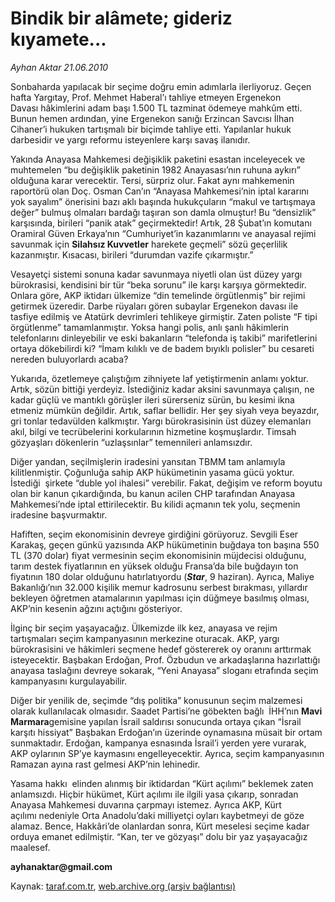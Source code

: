 # Bindik bir alâmete; gideriz kıyamete... 

*Ayhan Aktar 21.06.2010*

<div class="yazi">
<p>Sonbaharda yapılacak bir seçime doğru emin adımlarla ilerliyoruz. Geçen hafta Yargıtay, Prof. Mehmet Haberal’ı tahliye etmeyen Ergenekon Davası hâkimlerini adam başı 1.500 TL tazminat ödemeye mahkûm etti. Bunun hemen ardından, yine Ergenekon sanığı Erzincan Savcısı İlhan Cihaner’i hukuken tartışmalı bir biçimde tahliye etti. Yapılanlar hukuk darbesidir ve yargı reformu isteyenlere karşı savaş ilanıdır.</p>
<p>Yakında Anayasa Mahkemesi değişiklik paketini esastan inceleyecek ve muhtemelen “bu değişiklik paketinin 1982 Anayasası’nın ruhuna aykırı” olduğuna karar verecektir. Tersi, sürpriz olur. Fakat aynı mahkemenin raportörü olan Doç. Osman Can’ın “Anayasa Mahkemesi’nin iptal kararını yok sayalım” önerisini bazı aklı başında hukukçuların “makul ve tartışmaya değer” bulmuş olmaları bardağı taşıran son damla olmuştur! Bu “densizlik” karşısında, birileri “panik atak” geçirmektedir! Artık, 28 Şubat’ın komutanı Oramiral Güven Erkaya’nın “Cumhuriyet’in kazanımlarını ve anayasal rejimi savunmak için <b>Silahsız Kuvvetler</b> harekete geçmeli” sözü geçerlilik kazanmıştır. Kısacası, birileri “durumdan vazife çıkarmıştır.”</p>
<p>Vesayetçi sistemi sonuna kadar savunmaya niyetli olan üst düzey yargı bürokrasisi, kendisini bir tür “beka sorunu” ile karşı karşıya görmektedir. Onlara göre, AKP iktidarı ülkemize “din temelinde örgütlenmiş” bir rejimi getirmek üzeredir. Darbe rüyaları gören subaylar Ergenekon davası ile tasfiye edilmiş ve Atatürk devrimleri tehlikeye girmiştir. Zaten poliste “F tipi örgütlenme” tamamlanmıştır. Yoksa hangi polis, anlı şanlı hâkimlerin telefonlarını dinleyebilir ve eski bakanların “telefonda iş takibi” marifetlerini ortaya dökebilirdi ki? “İmam kılıklı ve de badem bıyıklı polisler” bu cesareti nereden buluyorlardı acaba?</p>
<p>Yukarıda, özetlemeye çalıştığım zihniyete laf yetiştirmenin anlamı yoktur. Artık, sözün bittiği yerdeyiz. İstediğiniz kadar aksini savunmaya çalışın, ne kadar güçlü ve mantıklı görüşler ileri sürerseniz sürün, bu kesimi ikna etmeniz mümkün değildir. Artık, saflar bellidir. Her şey siyah veya beyazdır, gri tonlar tedavülden kalkmıştır. Yargı bürokrasisinin üst düzey elemanları akıl, bilgi ve tecrübelerini korkularının hizmetine koşmuşlardır. Timsah gözyaşları dökenlerin “uzlaşsınlar” temennileri anlamsızdır.</p>
<p>Diğer yandan, seçilmişlerin iradesini yansıtan TBMM tam anlamıyla kilitlenmiştir. Çoğunluğa sahip AKP hükümetinin yasama gücü yoktur. İstediği  şirkete “duble yol ihalesi” verebilir. Fakat, değişim ve reform boyutu olan bir kanun çıkardığında, bu kanun acilen CHP tarafından Anayasa Mahkemesi’nde iptal ettirilecektir. Bu kilidi açmanın tek yolu, seçmenin iradesine başvurmaktır.</p>
<p>Hafiften, seçim ekonomisinin devreye girdiğini görüyoruz. Sevgili Eser Karakaş, geçen günkü yazısında AKP hükümetinin buğdaya ton başına 550 TL (370 dolar) fiyat vermesinin seçim ekonomisinin müjdecisi olduğunu, tarım destek fiyatlarının en yüksek olduğu Fransa’da bile buğdayın ton fiyatının 180 dolar olduğunu hatırlatıyordu (<b><i>Star</i></b>, 9 haziran). Ayrıca, Maliye Bakanlığı’nın 32.000 kişilik memur kadrosunu serbest bırakması, yıllardır bekleyen öğretmen atamalarının yapılması için düğmeye basılmış olması, AKP’nin kesenin ağzını açtığını gösteriyor.</p>
<p>İlginç bir seçim yaşayacağız. Ülkemizde ilk kez, anayasa ve rejim tartışmaları seçim kampanyasının merkezine oturacak. AKP, yargı bürokrasisini ve hâkimleri seçmene hedef göstererek oy oranını arttırmak isteyecektir. Başbakan Erdoğan, Prof. Özbudun ve arkadaşlarına hazırlattığı anayasa taslağını devreye sokarak, “Yeni Anayasa” sloganı etrafında seçim kampanyasını kurgulayabilir.</p>
<p>Diğer bir yenilik de, seçimde “dış politika” konusunun seçim malzemesi olarak kullanılacak olmasıdır. Saadet Partisi’ne göbekten bağlı  İHH’nın <b>Mavi Marmara</b>gemisine yapılan İsrail saldırısı sonucunda ortaya çıkan “İsrail karşıtı hissiyat” Başbakan Erdoğan’ın üzerinde oynamasına müsait bir ortam sunmaktadır. Erdoğan, kampanya esnasında İsrail’i yerden yere vurarak, AKP oylarının SP’ye kaymasını engelleyecektir. Ayrıca, seçim kampanyasının Ramazan ayına rast gelmesi AKP’nin lehinedir.</p>
<p>Yasama hakkı  elinden alınmış bir iktidardan “Kürt açılımı” beklemek zaten anlamsızdı. Hiçbir hükümet, Kürt açılımı ile ilgili yasa çıkarıp, sonradan Anayasa Mahkemesi duvarına çarpmayı istemez. Ayrıca AKP, Kürt açılımı nedeniyle Orta Anadolu’daki milliyetçi oyları kaybetmeyi de göze alamaz. Bence, Hakkâri’de olanlardan sonra, Kürt meselesi seçime kadar orduya emanet edilmiştir. “Kan, ter ve gözyaşı” dolu bir yaz yaşayacağız maalesef.</p>
<p><b>ayhanaktar@gmail.com</b></p></div>

Kaynak: [taraf.com.tr](http://www.taraf.com.tr:80/ayhan-aktar/makale-bindik-bir-alamete-gideriz-kiyamete.htm), [web.archive.org (arşiv bağlantısı)](http://web.archive.org/web/20100624015631/http://www.taraf.com.tr:80/ayhan-aktar/makale-bindik-bir-alamete-gideriz-kiyamete.htm)
